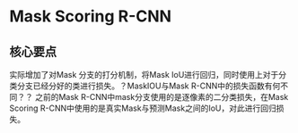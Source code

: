 # Mask Scoring R-CNN
## 核心要点
实际增加了对Mask 分支的打分机制，将Mask IoU进行回归，同时使用上对于分类分支已经分好的类进行损失。？MaskIOU与Mask R-CNN中的损失函数有何不同？？
之前的Mask R-CNN中mask分支使用的是逐像素的二分类损失，在Mask Scoring R-CNN中使用的是真实Mask与预测Mask之间的IoU，对此进行回归损失。
